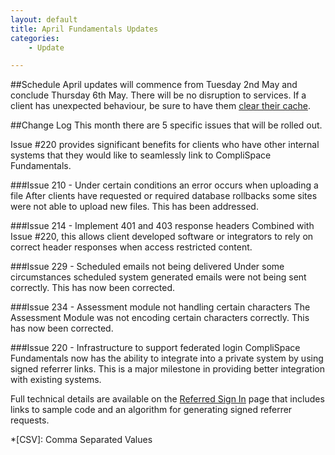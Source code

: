 ```yaml
---
layout: default
title: April Fundamentals Updates
categories:
    - Update

---
```


##Schedule
April updates will commence from Tuesday 2nd May and conclude 
Thursday 6th May. There will be no disruption to services. If a client 
has unexpected behaviour, be sure to have them [clear their cache][Clear Cache].

##Change Log
This month there are 5 specific issues that will be rolled out. 

Issue #220 provides significant benefits for clients who have other 
internal systems that they would like to seamlessly link to CompliSpace 
Fundamentals.


###Issue 210 - Under certain conditions an error occurs when uploading a file
After clients have requested or required database rollbacks some sites were not 
able to upload new files. This has been addressed.

###Issue 214 - Implement 401 and 403 response headers
Combined with Issue #220, this allows client developed software or integrators 
to rely on correct header responses when access restricted content.

###Issue 229 - Scheduled emails not being delivered
Under some circumstances scheduled system generated emails were not being sent
correctly. This has now been corrected.

###Issue 234 - Assessment module not handling certain characters
The Assessment Module was not encoding certain characters correctly. This has
now been corrected.

###Issue 220 - Infrastructure to support federated login 
CompliSpace Fundamentals now has the ability to integrate into a private system
by using signed referrer links. This is a major milestone in providing better
integration with existing systems.

Full technical details are available on the [Referred Sign In](ReferredSignIn.html) 
page that includes links to sample code and an algorithm for generating signed
referrer requests.

[basic authentication]: http://www.freesoft.org/CIE/RFC/1945/67.htm
[Markdown]: http://daringfireball.net/projects/markdown/
[Markdown Extra]: http://michelf.com/projects/php-markdown/extra/
[Clear Cache]: http://www.wikihow.com/Clear-Your-Browser's-Cache

*[CSV]: Comma Separated Values
